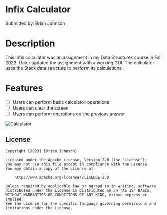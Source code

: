 # Infix Calculator
Submitted by: Brian Johnson

# Description
This infix calculator was an assignment in my Data Structures course in Fall 2022. I later updated the assignment with a working GUI. The calculator uses the Stack data structure to perform its calculations.

# Features
- [ ] Users can perform basic calculator operations
- [ ] Users can clear the screen
- [ ] Users can perform operations on the previous answer

![Calculator](https://imgur.com/a/gnRuiLv.png)
<blockquote class="imgur-embed-pub" lang="en" data-id="a/gnRuiLv" data-context="false" ><a href="//imgur.com/a/gnRuiLv"></a></blockquote><script async src="//s.imgur.com/min/embed.js" charset="utf-8"></script>

## License

    Copyright [2023] [Brian Johnson]

    Licensed under the Apache License, Version 2.0 (the "License");
    you may not use this file except in compliance with the License.
    You may obtain a copy of the License at

        http://www.apache.org/licenses/LICENSE-2.0

    Unless required by applicable law or agreed to in writing, software
    distributed under the License is distributed on an "AS IS" BASIS,
    WITHOUT WARRANTIES OR CONDITIONS OF ANY KIND, either express or implied.
    See the License for the specific language governing permissions and
    limitations under the License.
